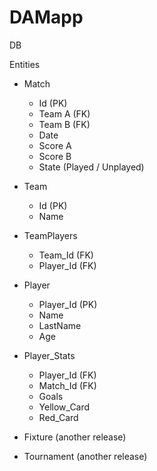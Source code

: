 # DAMapp

DB

Entities  
* Match
  * Id (PK)
  * Team A (FK)
  * Team B (FK)
  * Date
  * Score A
  * Score B
  * State (Played / Unplayed)

* Team
  * Id (PK)
  * Name

* TeamPlayers
  * Team_Id (FK)
  * Player_Id (FK)

* Player
  * Player_Id (PK)
  * Name
  * LastName
  * Age

* Player_Stats
  * Player_Id (FK)
  * Match_Id (FK)
  * Goals
  * Yellow_Card
  * Red_Card

* Fixture (another release)
* Tournament (another release)  
